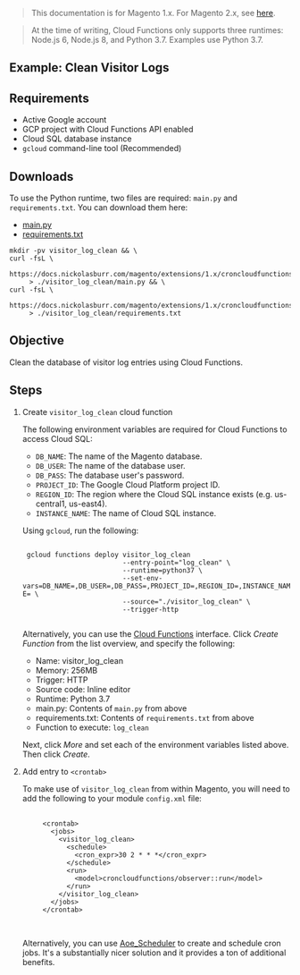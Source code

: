 <blockquote class="important">This documentation is for Magento 1.x. For Magento 2.x, see <a href="https://docs.nickolasburr.com/magento/extensions/2.x/croncloudfunctions/latest/">here</a>.</blockquote>
<blockquote class="notice">At the time of writing, Cloud Functions only supports three runtimes: Node.js 6, Node.js 8, and Python 3.7. Examples use Python 3.7.</blockquote>

## Example: Clean Visitor Logs

## Requirements

+ Active Google account
+ GCP project with Cloud Functions API enabled
+ Cloud SQL database instance
+ `gcloud` command-line tool (Recommended)

## Downloads

To use the Python runtime, two files are required: `main.py` and `requirements.txt`. You can download them here:

+ [main.py](https://docs.nickolasburr.com/magento/extensions/1.x/croncloudfunctions/latest/python/src/visitor_log_clean/main.py)
+ [requirements.txt](https://docs.nickolasburr.com/magento/extensions/1.x/croncloudfunctions/latest/python/src/visitor_log_clean/requirements.txt)

```
mkdir -pv visitor_log_clean && \
curl -fsL \
     https://docs.nickolasburr.com/magento/extensions/1.x/croncloudfunctions/latest/python/src/visitor_log_clean/main.py
     > ./visitor_log_clean/main.py && \
curl -fsL \
     https://docs.nickolasburr.com/magento/extensions/1.x/croncloudfunctions/latest/python/src/visitor_log_clean/requirements.txt
     > ./visitor_log_clean/requirements.txt
```

## Objective

Clean the database of visitor log entries using Cloud Functions.

## Steps

1. Create `visitor_log_clean` cloud function

    The following environment variables are required for Cloud Functions to access Cloud SQL:

    + `DB_NAME`: The name of the Magento database.
    + `DB_USER`: The name of the database user.
    + `DB_PASS`: The database user's password.
    + `PROJECT_ID`: The Google Cloud Platform project ID.
    + `REGION_ID`: The region where the Cloud SQL instance exists (e.g. us-central1, us-east4).
    + `INSTANCE_NAME`: The name of Cloud SQL instance.

    Using `gcloud`, run the following:

    <code style="display: block">
    gcloud functions deploy visitor_log_clean
                            --entry-point="log_clean" \
                            --runtime=python37 \
                            --set-env-vars=DB_NAME=<YOUR_DB_NAME>,DB_USER=<YOUR_DB_USER>,DB_PASS=<YOUR_DB_PASS>,PROJECT_ID=<GCP_PROJECT_ID>,REGION_ID=<CLOUD_SQL_REGION_ID>,INSTANCE_NAME=<CLOUD_SQL_INSTANCE_NAME> \
                            --source="./visitor_log_clean" \
                            --trigger-http
    </code>

    Alternatively, you can use the [Cloud Functions](https://console.cloud.google.com/functions/list) interface. Click *Create Function*
    from the list overview, and specify the following:

    + Name: visitor\_log\_clean
    + Memory: 256MB
    + Trigger: HTTP
    + Source code: Inline editor
    + Runtime: Python 3.7
    + main.py: Contents of `main.py` from above
    + requirements.txt: Contents of `requirements.txt` from above
    + Function to execute: `log_clean`

    Next, click *More* and set each of the environment variables listed above. Then click *Create*.

2. Add entry to `<crontab>`

    To make use of `visitor_log_clean` from within Magento, you will need to add
    the following to your module `config.xml` file:

    <pre>
      <code>
        &lt;crontab&gt;
          &lt;jobs&gt;
            &lt;visitor_log_clean&gt;
              &lt;schedule&gt;
                &lt;cron_expr&gt;30 2 &#42; &#42; &#42;&lt;/cron_expr&gt;
              &lt;/schedule&gt;
              &lt;run&gt;
                &lt;model&gt;croncloudfunctions/observer::run&lt;/model&gt;
              &lt;/run&gt;
            &lt;/visitor_log_clean&gt;
          &lt;/jobs&gt;
        &lt;/crontab&gt;
      </code>
    </pre>

    Alternatively, you can use [Aoe_Scheduler](https://github.com/AOEpeople/Aoe_Scheduler) to create and schedule
    cron jobs. It's a substantially nicer solution and it provides a ton of additional benefits.

